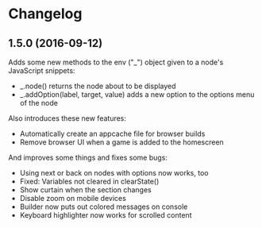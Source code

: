 # Changelog

## 1.5.0 (2016-09-12)

Adds some new methods to the env ("_") object given to a node's JavaScript snippets:

 * _.node() returns the node about to be displayed
 * _.addOption(label, target, value) adds a new option to the options menu of the node

Also introduces these new features:

 * Automatically create an appcache file for browser builds
 * Remove browser UI when a game is added to the homescreen

And improves some things and fixes some bugs:

 * Using next or back on nodes with options now works, too
 * Fixed: Variables not cleared in clearState()
 * Show curtain when the section changes
 * Disable zoom on mobile devices
 * Builder now puts out colored messages on console
 * Keyboard highlighter now works for scrolled content
